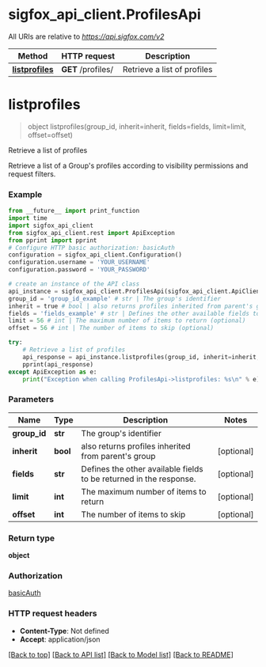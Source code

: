 # sigfox_api_client.ProfilesApi

All URIs are relative to *https://api.sigfox.com/v2*

Method | HTTP request | Description
------------- | ------------- | -------------
[**listprofiles**](ProfilesApi.md#listprofiles) | **GET** /profiles/ | Retrieve a list of profiles

# **listprofiles**
> object listprofiles(group_id, inherit=inherit, fields=fields, limit=limit, offset=offset)

Retrieve a list of profiles

Retrieve a list of a Group's profiles according to visibility permissions and request filters. 

### Example
```python
from __future__ import print_function
import time
import sigfox_api_client
from sigfox_api_client.rest import ApiException
from pprint import pprint
# Configure HTTP basic authorization: basicAuth
configuration = sigfox_api_client.Configuration()
configuration.username = 'YOUR_USERNAME'
configuration.password = 'YOUR_PASSWORD'

# create an instance of the API class
api_instance = sigfox_api_client.ProfilesApi(sigfox_api_client.ApiClient(configuration))
group_id = 'group_id_example' # str | The group's identifier
inherit = true # bool | also returns profiles inherited from parent's group (optional)
fields = 'fields_example' # str | Defines the other available fields to be returned in the response.  (optional)
limit = 56 # int | The maximum number of items to return (optional)
offset = 56 # int | The number of items to skip (optional)

try:
    # Retrieve a list of profiles
    api_response = api_instance.listprofiles(group_id, inherit=inherit, fields=fields, limit=limit, offset=offset)
    pprint(api_response)
except ApiException as e:
    print("Exception when calling ProfilesApi->listprofiles: %s\n" % e)
```

### Parameters

Name | Type | Description  | Notes
------------- | ------------- | ------------- | -------------
 **group_id** | **str**| The group&#x27;s identifier | 
 **inherit** | **bool**| also returns profiles inherited from parent&#x27;s group | [optional] 
 **fields** | **str**| Defines the other available fields to be returned in the response.  | [optional] 
 **limit** | **int**| The maximum number of items to return | [optional] 
 **offset** | **int**| The number of items to skip | [optional] 

### Return type

**object**

### Authorization

[basicAuth](../README.md#basicAuth)

### HTTP request headers

 - **Content-Type**: Not defined
 - **Accept**: application/json

[[Back to top]](#) [[Back to API list]](../README.md#documentation-for-api-endpoints) [[Back to Model list]](../README.md#documentation-for-models) [[Back to README]](../README.md)

